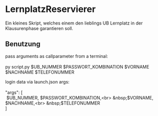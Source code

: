 # LernplatzReservierer

Ein kleines Skript, welches einem den lieblings UB Lernplatz in der Klausurenphase garantieren soll.

## Benutzung

pass arguments as callparameter from a terminal:
<br>
<br>
py script.py $UB_NUMMER $PASSWORT_KOMBINATION $VORNAME $NACHNAME $TELEFONUMMER
<br>

login data via launch.json args:
<br>
<br>
"args": [<br>
    &nbsp;$UB_NUMMER, $PASSWORT_KOMBINATION,<br>
    &nbsp;$VORNAME, $NACHNAME,<br>
    &nbsp;$TELEFONUMMER<br>
]
